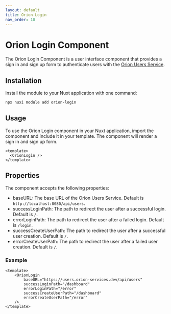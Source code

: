 ```yaml
---
layout: default
title: Orion Login
nav_order: 10
---
```


# Orion Login Component

The Orion Login Component is a user interface component that provides a sign
in and sign up form to authenticate users with the
[Orion Users Service](https://users.orion-services.dev).

## Installation

Install the module to your Nuxt application with one command:

```bash
npx nuxi module add orion-login
```

## Usage

To use the Orion Login component in your Nuxt application, import the component
and include it in your template. The component will render a sign in and sign up
form.

```vue
<template>
  <OrionLogin />
</template>
```

## Properties

The component accepts the following properties:

* baseURL: The base URL of the Orion Users Service. Default is
  `http://localhost:8080/api/users`.
* successLoginPath: The path to redirect the user after a successful login.
  Default is `/`.
* errorLoginPath: The path to redirect the user after a failed login. Default
  is `/login`.
* successCreateUserPath: The path to redirect the user after a successful user
  creation. Default is `/`.
* errorCreateUserPath: The path to redirect the user after a failed user
  creation. Default is `/`.

### Example

```vue
<template>
	<OrionLogin
		baseURL="https://users.orion-services.dev/api/users"
		successLoginPath="/dashboard"
		errorLoginPath="/error"
		successCreateUserPath="/dashboard"
		errorCreateUserPath="/error"
	/>
</template>
```
